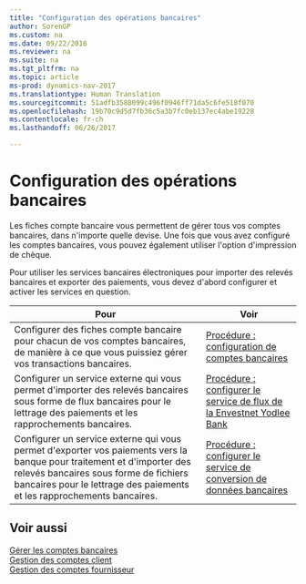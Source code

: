 ```yaml
---
title: "Configuration des opérations bancaires"
author: SorenGP
ms.custom: na
ms.date: 09/22/2016
ms.reviewer: na
ms.suite: na
ms.tgt_pltfrm: na
ms.topic: article
ms-prod: dynamics-nav-2017
ms.translationtype: Human Translation
ms.sourcegitcommit: 51adfb3588099c496f0946ff71da5c6fe518f070
ms.openlocfilehash: 19b70c9d5d7fb36c5a3b7fc0eb137ec4abe19228
ms.contentlocale: fr-ch
ms.lasthandoff: 06/26/2017

---
```


# <a name="set-up-banking"></a>Configuration des opérations bancaires

Les fiches compte bancaire vous permettent de gérer tous vos comptes bancaires, dans n'importe quelle devise. Une fois que vous avez configuré les comptes bancaires, vous pouvez également utiliser l'option d'impression de chèque.

Pour utiliser les services bancaires électroniques pour importer des relevés bancaires et exporter des paiements, vous devez d'abord configurer et activer les services en question.

|Pour |Voir |
|---|----|
|Configurer des fiches compte bancaire pour chacun de vos comptes bancaires, de manière à ce que vous puissiez gérer vos transactions bancaires.|[Procédure : configuration de comptes bancaires](bank-how-setup-bank-accounts.md)|
|Configurer un service externe qui vous permet d'importer des relevés bancaires sous forme de flux bancaires pour le lettrage des paiements et les rapprochements bancaires.|[Procédure : configurer le service de flux de la Envestnet Yodlee Bank](bank-how-setup-bank-statement-service.md)|
|Configurer un service externe qui vous permet d'exporter vos paiements vers la banque pour traitement et d'importer des relevés bancaires sous forme de fichiers bancaires pour le lettrage des paiements et les rapprochements bancaires.|[Procédure : configurer le service de conversion de données bancaires](bank-how-setup-bank-data-conversion-service.md)|

## <a name="see-also"></a>Voir aussi
[Gérer les comptes bancaires](bank-manage-bank-accounts.md)  
[Gestion des comptes client](receivables-manage-receivables.md)  
[Gestion des comptes fournisseur](payables-manage-payables.md)

